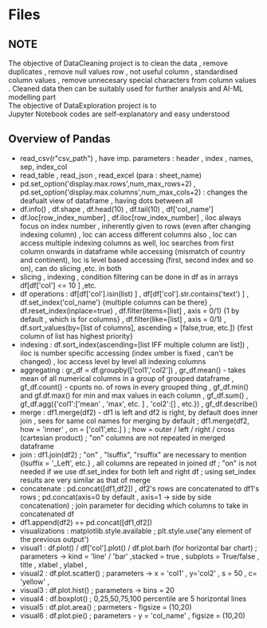 # Files #

## NOTE ##
The objective of DataCleaning project is to clean the data , remove duplicates , remove null values row ,  not useful column , standardised column values , remove unnecesary special characters from column values . Cleaned data then can be suitably used for further analysis and AI-ML modelling part <br>
The objective of DataExploration project is to  <br>
Jupyter Notebook codes are self-explanatory and easy understood <br>

## Overview of Pandas  ##
- read_csv(r"csv_path") , have imp. parameters : header , index , names, sep,   index_col 
- read_table , read_json , read_excel (para : sheet_name)
- pd.set_option('display.max.rows',num_max_rows+2) ,  pd.set_option('display.max.columns',num_max_cols+2)  : changes the deafualt view of dataframe , having dots between all 
- df.info() , df.shape , df.head(10) , df.tail(10) , df['col_name']
- df.loc[row_index_number] , df.iloc[row_index_number] , iloc always focus on index number , inherently given to rows (even after changing indexing column) , loc can access different columns also  , loc can access multiple indexing columns as well, loc searches from first column onwards in dataframe while accessing (mismatch of country and continent), loc is level based accessing (first, second index and so on), can do slicing ,etc. in both  
- slicing , indexing , condition filtering can be done in df as in arrays df[df['col'] <= 10 ] ,etc.
-  df operations :  df[df['col'].isin(list) ] , df[df['col'].str.contains('text') ] , df.set_index('col_name')  {multiple columns can be there} , df.reset_index(inplace=true) , df.filter(items=[list] , axis = 0/1) {1 by default , which is for columns} ,  df.filter(like=[list] , axis = 0/1) , df.sort_values(by=[list of columns], ascending = [false,true, etc.]) {first column of list has highest priority}
-  indexing : df.sort_index(ascending=[list IFF multiple column are list]) , iloc is number specific accessing (index umber is fixed , can't be changed) , loc access level by level all indexing columns
-  aggregating  : gr_df = df.groupby(['col1','col2']) , gr_df.mean() - takes mean of all numerical columns in a group of grouped dataframe , gf_df.count() - cpunts no. of rows in every grouped thing , gf_df.min() and gf.df.max()  for min and max values in each column , gf_df.sum() , gf_df.agg({'col1':['mean' , 'max', etc. ] , 'col2':[] , etc.}) , gf_df.describe() 
-   merge  : df1.merge(df2) - df1 is left and df2 is right, by default does inner join , sees for same col names for merging by default ; df1.merge(df2, how = 'inner' , on = ['col1',etc.] ) ; how = outer / left / right / cross (cartesian product) ;    "on" columns are not repeated in merged dataframe
-  join : df1.join(df2) ; "on"  , "lsuffix", "rsuffix" are necessary to mention  {lsuffix = '_Left', etc.} , all columns are repeated in joined df ; "on" is not needed if we use df.set_index for both left and right df ; using set_index results are very similar as that of merge
-  concatenate :  pd.concat([df1,df2]) , df2's rows are concatenated to df1's rows ; pd.concat(axis=0 by default , axis=1 -> side by side concatenation) ; join parameter for deciding which columns to take in concatenated df
-  df1.append(df2) == pd.concat([df1,df2])
-  visualizations : matplotlib.style.available ; plt.style.use('any element of the previous output') 
-  visual1 : df.plot() / df['col'].plot()  / df.plot.barh (for horizontal bar chart) ; parameters ->  kind = 'line' / 'bar'   ,stacked = true ,  subplots = True/false , title , xlabel , ylabel ,
-  visual2 : df.plot.scatter() ; parameters -> x = 'col1' , y='col2' , s = 50 , c= 'yellow' ,
-  visual3 : df.plot.hist() ; parameters -> bins = 20
-  visual4 : df.boxplot() ;  0,25,50,75,100 percentile are 5 horizontal lines
-  visual5 : df.plot.area() ; parmeters - figsize = (10,20)
-  visual6 : df.plot.pie() ; parameters - y = 'col_name' , figsize = (10,20) 
